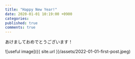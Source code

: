 ```yaml
---
title: "Happy New Year!"
date: 2020-01-01 10:19:00 +0900
categories: 
published: true
comments: true
---
```


あけましておめでとうございます！

![useful image]({{ site.url }}/assets/2022-01-01-first-post.jpeg)
